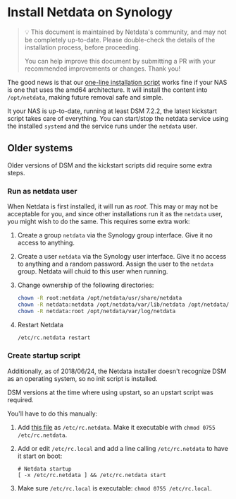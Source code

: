 # Install Netdata on Synology

> 💡 This document is maintained by Netdata's community, and may not be completely up-to-date. Please double-check the
> details of the installation process, before proceeding.
>
> You can help improve this document by submitting a PR with your recommended improvements or changes. Thank you!

The good news is that our
[one-line installation script](/packaging/installer/methods/kickstart.md)
works fine if your NAS is one that uses the amd64 architecture. It
will install the content into `/opt/netdata`, making future removal safe and simple.

It your NAS is up-to-date,  running at least DSM 7.2.2, the latest kickstart script takes care of everything.
You can start/stop the netdata service using the installed `systemd` and the service runs under the `netdata` user.

## Older systems

Older versions of DSM and the kickstart scripts did require some extra steps.

### Run as netdata user

When Netdata is first installed, it will run as _root_. This may or may not be acceptable for you, and since other
installations run it as the `netdata` user, you might wish to do the same. This requires some extra work:

1. Create a group `netdata` via the Synology group interface. Give it no access to anything.
2. Create a user `netdata` via the Synology user interface. Give it no access to anything and a random password. Assign
    the user to the `netdata` group. Netdata will chuid to this user when running.
3. Change ownership of the following directories:

    ```sh
    chown -R root:netdata /opt/netdata/usr/share/netdata
    chown -R netdata:netdata /opt/netdata/var/lib/netdata /opt/netdata/var/cache/netdata
    chown -R netdata:root /opt/netdata/var/log/netdata
    ```

4. Restart Netdata

    ```sh
    /etc/rc.netdata restart
    ```

### Create startup script

Additionally, as of 2018/06/24, the Netdata installer doesn't recognize DSM as an operating system, so no init script is
installed.

DSM versions at the time where using upstart, so an upstart script was required.

You'll have to do this manually:

1. Add [this file](https://gist.github.com/oskapt/055d474d7bfef32c49469c1b53e8225f) as `/etc/rc.netdata`. Make it
    executable with `chmod 0755 /etc/rc.netdata`.
2. Add or edit `/etc/rc.local` and add a line calling `/etc/rc.netdata` to have it start on boot:

    ```text
    # Netdata startup
    [ -x /etc/rc.netdata ] && /etc/rc.netdata start
    ```

3. Make sure `/etc/rc.local` is executable: `chmod 0755 /etc/rc.local`.

